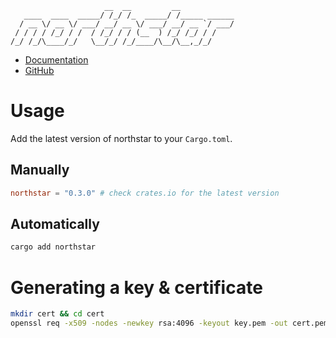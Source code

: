 ```
                     __  __         __
   ____  ____  _____/ /_/ /_  _____/ /_____ ______
  / __ \/ __ \/ ___/ __/ __ \/ ___/ __/ __ `/ ___/
 / / / / /_/ / /  / /_/ / / (__  ) /_/ /_/ / /
/_/ /_/\____/_/   \__/_/ /_/____/\__/\__,_/_/
```

- [Documentation](https://docs.rs/northstar)
- [GitHub](https://github.com/panicbit/northstar)

# Usage

Add the latest version of northstar to your `Cargo.toml`.

## Manually

```toml
northstar = "0.3.0" # check crates.io for the latest version
```

## Automatically

```sh
cargo add northstar
```

# Generating a key & certificate

```sh
mkdir cert && cd cert
openssl req -x509 -nodes -newkey rsa:4096 -keyout key.pem -out cert.pem -days 365
```
